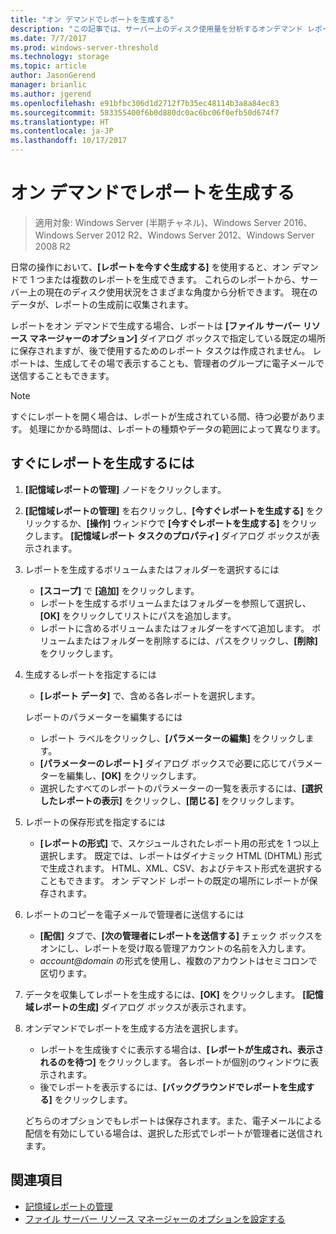 ```yaml
---
title: "オン デマンドでレポートを生成する"
description: "この記事では、サーバー上のディスク使用量を分析するオンデマンド レポートを生成する方法を説明します。"
ms.date: 7/7/2017
ms.prod: windows-server-threshold
ms.technology: storage
ms.topic: article
author: JasonGerend
manager: brianlic
ms.author: jgerend
ms.openlocfilehash: e91bfbc306d1d2712f7b35ec48114b3a8a84ec83
ms.sourcegitcommit: 583355400f6b0d880dc0ac6bc06f0efb50d674f7
ms.translationtype: HT
ms.contentlocale: ja-JP
ms.lasthandoff: 10/17/2017
---
```

# <a name="generate-reports-on-demand"></a>オン デマンドでレポートを生成する

> 適用対象: Windows Server (半期チャネル)、Windows Server 2016、Windows Server 2012 R2、Windows Server 2012、Windows Server 2008 R2

日常の操作において、**[レポートを今すぐ生成する]** を使用すると、オン デマンドで 1 つまたは複数のレポートを生成できます。 これらのレポートから、サーバー上の現在のディスク使用状況をさまざまな角度から分析できます。 現在のデータが、レポートの生成前に収集されます。

レポートをオン デマンドで生成する場合、レポートは **[ファイル サーバー リソース マネージャーのオプション]** ダイアログ ボックスで指定している既定の場所に保存されますが、後で使用するためのレポート タスクは作成されません。 レポートは、生成してその場で表示することも、管理者のグループに電子メールで送信することもできます。

> [!Note]
> すぐにレポートを開く場合は、レポートが生成されている間、待つ必要があります。 処理にかかる時間は、レポートの種類やデータの範囲によって異なります。

## <a name="to-generate-reports-immediately"></a>すぐにレポートを生成するには

1.  **[記憶域レポートの管理]** ノードをクリックします。

2.  **[記憶域レポートの管理]** を右クリックし、**[今すぐレポートを生成する]** をクリックするか、**[操作]** ウィンドウで **[今すぐレポートを生成する]** をクリックします。 **[記憶域レポート タスクのプロパティ]** ダイアログ ボックスが表示されます。

3.  レポートを生成するボリュームまたはフォルダーを選択するには

    -   **[スコープ]** で **[追加]** をクリックします。
    -   レポートを生成するボリュームまたはフォルダーを参照して選択し、**[OK]** をクリックしてリストにパスを追加します。
    -   レポートに含めるボリュームまたはフォルダーをすべて追加します。 ボリュームまたはフォルダーを削除するには、パスをクリックし、**[削除]** をクリックします。

4.  生成するレポートを指定するには

     -   **[レポート データ]** で、含める各レポートを選択します。

    レポートのパラメーターを編集するには

    -   レポート ラベルをクリックし、**[パラメーターの編集]** をクリックします。
    -   **[パラメーターのレポート]** ダイアログ ボックスで必要に応じてパラメーターを編集し、**[OK]** をクリックします。
    -  選択したすべてのレポートのパラメーターの一覧を表示するには、**[選択したレポートの表示]** をクリックし、**[閉じる]** をクリックします。
 
5.  レポートの保存形式を指定するには

    -  **[レポートの形式]** で、スケジュールされたレポート用の形式を 1 つ以上選択します。 既定では、レポートはダイナミック HTML (DHTML) 形式で生成されます。 HTML、XML、CSV、およびテキスト形式を選択することもできます。 オン デマンド レポートの既定の場所にレポートが保存されます。

6.  レポートのコピーを電子メールで管理者に送信するには

    -  **[配信]** タブで、**[次の管理者にレポートを送信する]** チェック ボックスをオンにし、レポートを受け取る管理アカウントの名前を入力します。 
    - *account@domain* の形式を使用し、複数のアカウントはセミコロンで区切ります。

7.  データを収集してレポートを生成するには、**[OK]** をクリックします。 **[記憶域レポートの生成]** ダイアログ ボックスが表示されます。

8.  オンデマンドでレポートを生成する方法を選択します。

    -   レポートを生成後すぐに表示する場合は、**[レポートが生成され、表示されるのを待つ]** をクリックします。 各レポートが個別のウィンドウに表示されます。
    -   後でレポートを表示するには、**[バックグラウンドでレポートを生成する]** をクリックします。

    どちらのオプションでもレポートは保存されます。また、電子メールによる配信を有効にしている場合は、選択した形式でレポートが管理者に送信されます。

## <a name="see-also"></a>関連項目

-   [記憶域レポートの管理](storage-reports-management.md)
-   [ファイル サーバー リソース マネージャーのオプションを設定する](setting-file-server-resource-manager-options.md)

